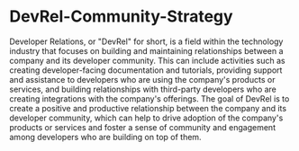 # DevRel-Community-Strategy

Developer Relations, or "DevRel" for short, is a field within the technology industry that focuses on building and maintaining relationships between a company and its developer community. This can include activities such as creating developer-facing documentation and tutorials, providing support and assistance to developers who are using the company's products or services, and building relationships with third-party developers who are creating integrations with the company's offerings. The goal of DevRel is to create a positive and productive relationship between the company and its developer community, which can help to drive adoption of the company's products or services and foster a sense of community and engagement among developers who are building on top of them.
